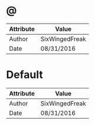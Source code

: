 # @
| Attribute | Value |
| ---  | ---     |
| Author | SixWingedFreak |
| Date | 08/31/2016 |
# Default
| Attribute | Value |
| ---  | ---     |
| Author | SixWingedFreak |
| Date | 08/31/2016 |
